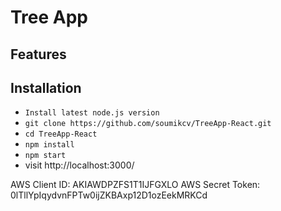 # Tree App


## Features

## Installation
* `Install latest node.js version`
* `git clone https://github.com/soumikcv/TreeApp-React.git`
* `cd TreeApp-React`
* `npm install`
* `npm start`
* visit http://localhost:3000/



AWS Client ID: AKIAWDPZFS1T1IJFGXLO
AWS Secret Token: 0lTllYpIqydvnFPTw0ijZKBAxp12D1ozEekMRKCd
